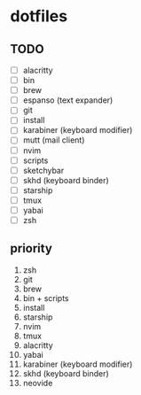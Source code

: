 # dotfiles

## TODO

- [ ] alacritty
- [ ] bin
- [ ] brew
- [ ] espanso (text expander)
- [ ] git
- [ ] install
- [ ] karabiner (keyboard modifier)
- [ ] mutt (mail client)
- [ ] nvim
- [ ] scripts
- [ ] sketchybar
- [ ] skhd (keyboard binder)
- [ ] starship
- [ ] tmux
- [ ] yabai
- [ ] zsh

## priority

1. zsh
2. git
3. brew
4. bin + scripts
5. install
6. starship
7. nvim
8. tmux
9. alacritty
10. yabai
11. karabiner (keyboard modifier)
12. skhd (keyboard binder)
13. neovide

